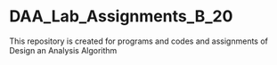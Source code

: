 # DAA_Lab_Assignments_B_20
This repository is created for programs and codes and assignments of Design an Analysis Algorithm
